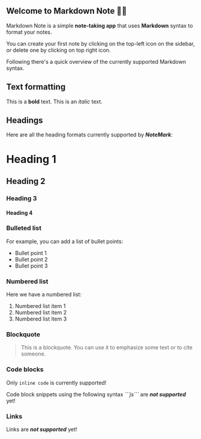 ## Welcome to Markdown Note 👋🏻

Markdown Note is a simple **note-taking app** that uses **Markdown** syntax to format your notes.

You can create your first note by clicking on the top-left icon on the sidebar, or delete one by clicking on top right icon.

Following there's a quick overview of the currently supported Markdown syntax.

## Text formatting

This is a **bold** text.
This is an *italic* text.

## Headings

Here are all the heading formats currently supported by ***NoteMark***:

# Heading 1

## Heading 2

### Heading 3

#### Heading 4

### Bulleted list

For example, you can add a list of bullet points:

* Bullet point 1
* Bullet point 2
* Bullet point 3

### Numbered list

Here we have a numbered list:

1. Numbered list item 1
2. Numbered list item 2
3. Numbered list item 3

### Blockquote

> This is a blockquote. You can use it to emphasize some text or to cite someone.

### Code blocks

Only `inline code` is currently supported!

Code block snippets using the following syntax *\`\`\`js\`\`\`* are ***not supported*** yet!

### Links

Links are ***not supported*** yet!